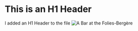 # This is an H1 Header
I added an H1 Header to the file
![A Bar at the Folies-Bergère](https://upload.wikimedia.org/wikipedia/commons/thumb/b/b1/%22Un_Bar_aux_Folies-Berg%C3%A8re%22_by_%C3%89douard_Manet_%281882%29.jpg/350px-%22Un_Bar_aux_Folies-Berg%C3%A8re%22_by_%C3%89douard_Manet_%281882%29.jpg)
